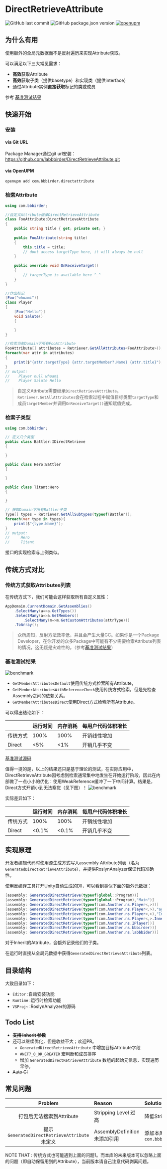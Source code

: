 # DirectRetrieveAttribute

![GitHub last commit](http://img.shields.io/github/last-commit/labbbirder/directretrieveattribute)
![GitHub package.json version](http://img.shields.io/github/package-json/v/labbbirder/directretrieveattribute)
[![openupm](http://img.shields.io/npm/v/com.bbbirder.directattribute?label=openupm&registry_uri=https://package.openupm.com)](https://openupm.com/packages/com.bbbirder.directattribute/)

## 为什么有用

使用额外的全局元数据而不是反射遍历来实现Attribute获取。

可以满足以下三大常见需求：

* **高效**获取Attribute
* **高效**获取子类（提供basetype）和实现类（提供interface）
* 通过Attribute实例**直接获取**标记的类或成员

参考 [基准测试结果](#基准测试结果)

## 快速开始

### 安装

#### via Git URL

Package Manager通过git url安装： https://github.com/labbbirder/DirectRetrieveAttribute.git

#### via OpenUPM

```bash
openupm add com.bbbirder.directattribute
```

### 检索Attribute

```csharp
using com.bbbirder;

//自定义Attribute继承DirectRetrieveAttribute
class FooAttribute:DirectRetrieveAttribute 
{
    public string title { get; private set; }
    
    public FooAttribute(string title)
    {
        this.title = title;
        // dont access targetType here, it will always be null
    }
    
    public override void OnReceiveTarget()
    {
        // targetType is available here ^_^
    }
}

//作出标记
[Foo("whoami")]
class Player
{
    [Foo("Hello")]
    void Salute()
    {

    }
}

//检索当前Domain下所有FooAttribute
FooAttribute[] attributes = Retriever.GetAllAttributes<FooAttribute>(); 
foreach(var attr in attributes)
{
    print($"{attr.targetType} {attr.targetMember?.Name} {attr.title}"); 
}
// output: 
//    Player null whoami
//    Player Salute Hello
```

> 自定义Attribute需要继承`DirectRetrieveAttribute`。`Retriever.GetAllAttributes`会在检索过程中赋值目标类型`targetType`和成员`targetMember`并调用`OnReceiveTarget()`通知赋值完成。

### 检索子类型

```csharp
using com.bbbirder;

// 定义几个类型
public class Battler:IDirectRetrieve
{

}

public class Hero:Battler
{

}

public class Titant:Hero
{

}

// 获取Domain下所有Battler子类
Type[] types = Retriever.GetAllSubtypes(typeof(Battler));
foreach(var type in types){
    print($"{type.Name}");
}
// output:
//     Hero
//     Titant
```

接口的实现检索与上例类似。

## 传统方式对比

### 传统方式获取Attributes列表

在传统方式下，我们可能会这样获取所有自定义属性：

```csharp
AppDomain.CurrentDomain.GetAssemblies()
    .SelectMany(a=>a.GetTypes())
    .SelectMany(a=>a.GetMembers()
        .SelectMany(m=>m.GetCustomAttributes(attrType)))
    .ToArray();
```

> 众所周知，反射方法效率低，并且会产生大量GC。如果你是一个Package Developer，在你开发的众多Package中可能有不少需要检索Attribute列表的情况，这无疑是灾难性的。（参考[基准测试结果](#基准测试结果)）

### 基准测试结果

![benchmark](Documentation/benchmark.jpg)

* `GetMemberAttributesDefault`使用传统方式检索所有Attribute，
* `GetMemberAttributesWithReferenceCheck`使用传统方式检索，但是先检查Assembly之间的依赖关系。
* `GetMemberAttributesDirect`使用Direct方式检索所有Attribute。

可以得出结论如下：

||运行时间| 内存消耗|每用户代码体积增长|
|--|--|--|--|
|传统方式|100%|100%|开销线性增加|
|Direct|<5%|<1%|开销几乎不变|

[基准测试源码](Documentation/benchmark.md)

值得一提的是，以上的结果还只是基于理论的测试，在实际应用中，DirectRetrieveAttribute因考虑到检索通常集中地发生在开始运行阶段，因此在内部做了一点小小的优化：使用WeakReference缓冲了一下中间计算。结果是，Direct方式开销小到无法察觉（见下图）！
![benchmark](Documentation/benchmark-real.jpg)

实际差异如下：

||运行时间| 内存消耗|每用户代码体积增长|
|--|--|--|--|
|传统方式|100%|100%|开销线性增加|
|Direct|<0.1%|<0.1%|开销几乎不变|

## 实现原理

开发者编辑代码时使用源生成方式写入assembly Attribute列表（名为`GeneratedDirectRetrieveAttribute`），并提供RoslynAnalyzer保证代码准确性。

使用反编译工具打开Unity自动生成的Dll，可以看到类似下面的额外元数据：

```csharp
[assembly: GeneratedDirectRetrieve(typeof(global::Program))]
[assembly: GeneratedDirectRetrieve(typeof(global::Program),"Main")]
[assembly: GeneratedDirectRetrieve(typeof(com.Another.ns.Player<,>))]
[assembly: GeneratedDirectRetrieve(typeof(com.Another.ns.Player<,>),"age")]
[assembly: GeneratedDirectRetrieve(typeof(com.Another.ns.Player<,>),"Inner")]
[assembly: GeneratedDirectRetrieve(typeof(com.Another.ns.Player<,>.Inner))]
[assembly: GeneratedDirectRetrieve(typeof(com.Another.ns.IPlayer))]
[assembly: GeneratedDirectRetrieve(typeof(com.Another.ns.bbbirder))]
[assembly: GeneratedDirectRetrieve(typeof(com.Another.ns.labbbider))]
```

对于Inherit的Attribute，会额外记录他们的子类。

在运行时直接从全局元数据中获得`GeneratedDirectRetrieveAttribute`列表。

## 目录结构

大致目录如下：

* `Editor` :自动安装功能
* `Runtime` :运行时检索功能
* `VSProj~` :RoslynAnalyzer的源码

## Todo List

* ~~**支持 Inherit 参数**~~
* 还可以继续优化，但是收益不大；欢迎PR。
  * `GeneratedDirectRetrieveAttribute` 中增加目标Attribute字段
  * `#NET7_0_OR_GREATER` 宏判断和成员排序
  * 增加 `GeneratedDirectRetrieveAttribute` 数组的起始元信息，实现遍历早停。
* ~~Auto CI~~

## 常见问题

|Problem|Reason|Solution|
|:-:|:-|:-|
|打包后无法搜索到Attribute|Stripping Level 过高|降低Stripping Level或 [保留代码](https://docs.unity3d.com/Manual/ManagedCodeStripping.html)|
|提示`GeneratedDirectRetrieveAttribute`未定义|AssemblyDefinition未添加引用|添加本库的模块引用`com.bbbirder.directattribute`|

NOTE THAT : 传统方式也可能遇到上面的问题1。而本库的未来版本可以忽略上面的问题（即自动保留用到的Attribute），当前版本请自己注意代码剥离问题。

